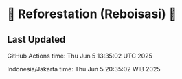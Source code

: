 
# 🌳 Reforestation (Reboisasi) 🌲

## Last Updated

GitHub Actions time: Thu Jun  5 13:35:02 UTC 2025

Indonesia/Jakarta time: Thu Jun  5 20:35:02 WIB 2025
